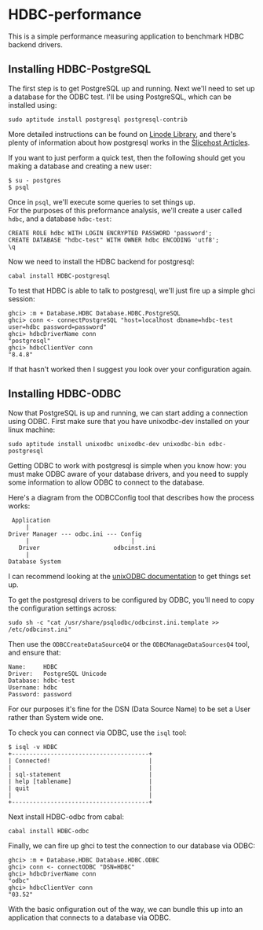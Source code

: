 HDBC-performance
================

This is a simple performance measuring application to benchmark HDBC backend
drivers.


Installing HDBC-PostgreSQL
--------------------------

The first step is to get PostgreSQL up and running. Next we'll need to set up a
database for the ODBC test. I'll be using PostgreSQL, which can be installed
using:

    sudo aptitude install postgresql postgresql-contrib

More detailed instructions can be found on [Linode Library][1], and there's
plenty of information about how postgresql works in the [Slicehost Articles][2].

If you want to just perform a quick test, then the following should get you
making a database and creating a new user:

    $ su - postgres
    $ psql

Once in `psql`, we'll execute some queries to set things up.    
For the purposes of this preformance analysis, we'll create a user called
`hdbc`, and a database `hdbc-test`:

    CREATE ROLE hdbc WITH LOGIN ENCRYPTED PASSWORD 'password';
    CREATE DATABASE "hdbc-test" WITH OWNER hdbc ENCODING 'utf8';
    \q

Now we need to install the HDBC backend for postgresql:

    cabal install HDBC-postgresql

To test that HDBC is able to talk to postgresql, we'll just fire up a simple
ghci session:

    ghci> :m + Database.HDBC Database.HDBC.PostgreSQL
    ghci> conn <- connectPostgreSQL "host=localhost dbname=hdbc-test user=hdbc password=password"
    ghci> hdbcDriverName conn
    "postgresql"
    ghci> hdbcClientVer conn
    "8.4.8"

If that hasn't worked then I suggest you look over your configuration again.

Installing HDBC-ODBC
--------------------

Now that PostgreSQL is up and running, we can start adding a connection using
ODBC.
First make sure that you have unixodbc-dev installed on your linux machine:

    sudo aptitude install unixodbc unixodbc-dev unixodbc-bin odbc-postgresql

Getting ODBC to work with postgresql is simple when you know how: you must
make ODBC aware of your database drivers, and you need to supply some
information to allow ODBC to connect to the database.

Here's a diagram from the ODBCConfig tool that describes how the process works:

     Application
         |
    Driver Manager --- odbc.ini --- Config
         |                             |
       Driver                     odbcinst.ini
         |
    Database System

I can recommend looking at the [unixODBC documentation][3] to get things set up.

To get the postgresql drivers to be configured by ODBC, you'll need to
copy the configuration settings across:

    sudo sh -c "cat /usr/share/psqlodbc/odbcinst.ini.template >> /etc/odbcinst.ini"

Then use the `ODBCCreateDataSourceQ4` or the `ODBCManageDataSourcesQ4` tool, and ensure that:

    Name:     HDBC
    Driver:   PostgreSQL Unicode
    Database: hdbc-test
    Username: hdbc
    Password: password

For our purposes it's fine for the DSN (Data Source Name) to be set a User rather than System wide one.

To check you can connect via ODBC, use the `isql` tool:

    $ isql -v HDBC
    +---------------------------------------+
    | Connected!                            |
    |                                       |
    | sql-statement                         |
    | help [tablename]                      |
    | quit                                  |
    |                                       |
    +---------------------------------------+

Next install HDBC-odbc from cabal:

    cabal install HDBC-odbc

Finally, we can fire up ghci to test the connection to our database via ODBC:

    ghci> :m + Database.HDBC Database.HDBC.ODBC
    ghci> conn <- connectODBC "DSN=HDBC"
    ghci> hdbcDriverName conn
    "odbc"
    ghci> hdbcClientVer conn
    "03.52"

With the basic onfiguration out of the way, we can bundle this up into an
application that connects to a database via ODBC.

[1]: http://library.linode.com/databases/postgresql
[2]: http://articles.slicehost.com/postgresql
[3]: http://www.unixodbc.org/odbcinst.html
